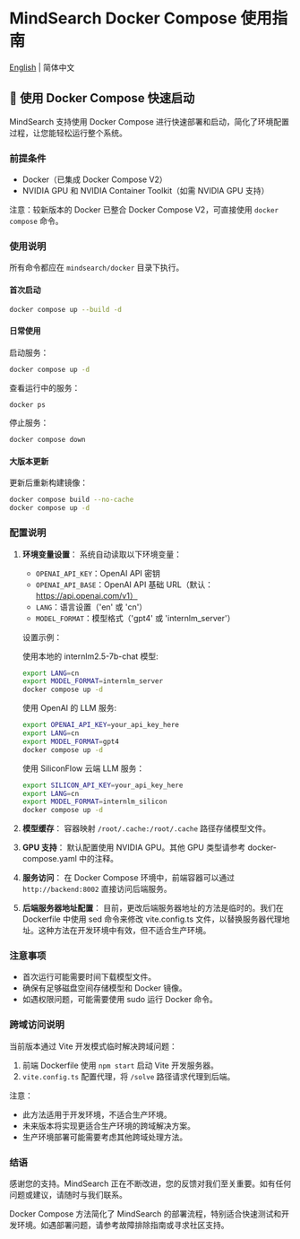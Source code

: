 # MindSearch Docker Compose 使用指南

[English](README.md) | 简体中文

## 🚀 使用 Docker Compose 快速启动

MindSearch 支持使用 Docker Compose 进行快速部署和启动，简化了环境配置过程，让您能轻松运行整个系统。

### 前提条件

- Docker（已集成 Docker Compose V2）
- NVIDIA GPU 和 NVIDIA Container Toolkit（如需 NVIDIA GPU 支持）

注意：较新版本的 Docker 已整合 Docker Compose V2，可直接使用 `docker compose` 命令。

### 使用说明

所有命令都应在 `mindsearch/docker` 目录下执行。

#### 首次启动

```bash
docker compose up --build -d
```

#### 日常使用

启动服务：

```bash
docker compose up -d
```

查看运行中的服务：

```bash
docker ps
```

停止服务：

```bash
docker compose down
```

#### 大版本更新

更新后重新构建镜像：

```bash
docker compose build --no-cache
docker compose up -d
```

### 配置说明

1. **环境变量设置**：
   系统自动读取以下环境变量：

   - `OPENAI_API_KEY`：OpenAI API 密钥
   - `OPENAI_API_BASE`：OpenAI API 基础 URL（默认：https://api.openai.com/v1）
   - `LANG`：语言设置（'en' 或 'cn'）
   - `MODEL_FORMAT`：模型格式（'gpt4' 或 'internlm_server'）

   设置示例：

   使用本地的 internlm2.5-7b-chat 模型:

   ```bash
   export LANG=cn
   export MODEL_FORMAT=internlm_server
   docker compose up -d
   ```

   使用 OpenAI 的 LLM 服务:

   ```bash
   export OPENAI_API_KEY=your_api_key_here
   export LANG=cn
   export MODEL_FORMAT=gpt4
   docker compose up -d
   ```

   使用 SiliconFlow 云端 LLM 服务：

   ```bash
   export SILICON_API_KEY=your_api_key_here
   export LANG=cn
   export MODEL_FORMAT=internlm_silicon
   docker compose up -d
   ```

2. **模型缓存**：
   容器映射 `/root/.cache:/root/.cache` 路径存储模型文件。

3. **GPU 支持**：
   默认配置使用 NVIDIA GPU。其他 GPU 类型请参考 docker-compose.yaml 中的注释。

4. **服务访问**：
   在 Docker Compose 环境中，前端容器可以通过 `http://backend:8002` 直接访问后端服务。

5. **后端服务器地址配置**：
   目前，更改后端服务器地址的方法是临时的。我们在 Dockerfile 中使用 sed 命令来修改 vite.config.ts 文件，以替换服务器代理地址。这种方法在开发环境中有效，但不适合生产环境。

### 注意事项

- 首次运行可能需要时间下载模型文件。
- 确保有足够磁盘空间存储模型和 Docker 镜像。
- 如遇权限问题，可能需要使用 sudo 运行 Docker 命令。

### 跨域访问说明

当前版本通过 Vite 开发模式临时解决跨域问题：

1. 前端 Dockerfile 使用 `npm start` 启动 Vite 开发服务器。
2. `vite.config.ts` 配置代理，将 `/solve` 路径请求代理到后端。

注意：

- 此方法适用于开发环境，不适合生产环境。
- 未来版本将实现更适合生产环境的跨域解决方案。
- 生产环境部署可能需要考虑其他跨域处理方法。

### 结语

感谢您的支持。MindSearch 正在不断改进，您的反馈对我们至关重要。如有任何问题或建议，请随时与我们联系。

Docker Compose 方法简化了 MindSearch 的部署流程，特别适合快速测试和开发环境。如遇部署问题，请参考故障排除指南或寻求社区支持。
